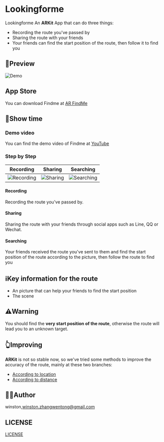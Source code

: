 # Lookingforme
Lookingforme
An **ARKit** App that can do three things:

- Recording the route you've passed by
- Sharing the route with your friends
- Your friends can find the start position of the route, then follow it to find you

## 🌹Preview

![Demo](https://github.com/mmoaay/Findme/blob/develop/Findme/resources/findme_demo.png)

## App Store

You can download Findme at [AR FindMe](https://itunes.apple.com/cn/app/findme/id1321822486?mt=8)

## 🎁Show time

### Demo video

You can find the demo video of Findme at [YouTube](https://youtu.be/hnj9ompKtp0)

### Step by Step

| Recording | Sharing | Searching |
|:---------:|:-------:|:---------:|
| ![Recording](https://github.com/mmoaay/Findme/blob/master/Findme/resources/findme_recording.gif) | ![Sharing](https://github.com/mmoaay/Findme/blob/master/Findme/resources/findme_sharing.gif) | ![Searching](https://github.com/mmoaay/Findme/blob/master/Findme/resources/findme_searching.gif) |

#### Recording

Recording the route you've passed by.

#### Sharing

Sharing the route with your friends through social apps such as Line, QQ or Wechat.

#### Searching

Your friends received the route you've sent to them and find the start position of the route according to the picture, then follow the route to find you

## ℹ️Key information for the route

- An picture that can help your friends to find the start position
- The scene

## ⚠️Warning

You should find the **very start position of the route**, otherwise the route will lead you to an unknown target.

## 👆Improving

**ARKit** is not so stable now, so we've tried some methods to improve the accuracy of the route, mainly at these two branches:

- [According to location](https://github.com/mmoaay/Findme/tree/feature/location_optimize)
- [According to distance](https://github.com/mmoaay/Findme/tree/feature/distance_optimize)

## 🤦‍♂️Author
winston,winston.zhangwentong@gmail.com
## LICENSE
[LICENSE](https://github.com/Mosquito1123/Lookingforme/blob/master/LICENSE)
